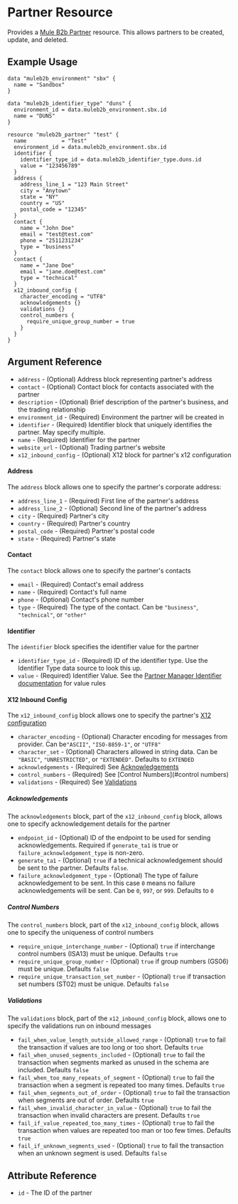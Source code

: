 # Partner Resource

Provides a [Mule B2b Partner][1] resource. This allows partners to be created, update, and deleted.  

## Example Usage

```hcl
data "muleb2b_environment" "sbx" {
  name = "Sandbox"
}

data "muleb2b_identifier_type" "duns" {
  environment_id = data.muleb2b_environment.sbx.id
  name = "DUNS"
}

resource "muleb2b_partner" "test" {
  name           = "Test"
  environment_id = data.muleb2b_environment.sbx.id
  identifier {
    identifier_type_id = data.muleb2b_identifier_type.duns.id
    value = "123456789"
  }
  address {
    address_line_1 = "123 Main Street"
    city = "Anytown"
    state = "NY"
    country = "US"
    postal_code = "12345"
  }
  contact {
    name = "John Doe"
    email = "test@test.com"
    phone = "2511231234"
    type = "business"
  }
  contact {
    name = "Jane Doe"
    email = "jane.doe@test.com"
    type = "technical"
  }
  x12_inbound_config {
    character_encoding = "UTF8"
    acknowledgements {}
    validations {}
    control_numbers {
      require_unique_group_number = true
    }
  }
}

```

## Argument Reference

* `address` - (Optional) Address block representing partner's address
* `contact` - (Optional) Contact block for contacts associated with the partner
* `description` - (Optional) Brief description of the partner's business, and the trading relationship
* `environment_id` - (Required) Environment the partner will be created in
* `identifier` - (Required) Identifier block that uniquely identifies the partner. May specify multiple.
* `name` - (Required) Identifier for the partner
* `website_url` - (Optional) Trading partner's website
* `x12_inbound_config` - (Optional) X12 block for partner's x12 configuration

#### Address
The `address` block allows one to specify the partner's corporate address:
* `address_line_1` - (Required) First line of the partner's address
* `address_line_2` - (Optional) Second line of the partner's address
* `city` - (Required) Partner's city 
* `country` - (Required) Partner's country
* `postal_code` - (Required) Partner's postal code
* `state` - (Required) Partner's state

#### Contact
The `contact` block allows one to specify the partner's contacts
* `email` - (Required) Contact's email address
* `name` - (Required) Contact's full name
* `phone` - (Optional) Contact's phone number
* `type` - (Required) The type of the contact. Can be `"business"`, `"technical"`, or `"other"`

#### Identifier
The `identifier` block specifies the identifier value for the partner
* `identifier_type_id` - (Required) ID of the identifier type. Use the Identifier Type data source to look this up.
* `value` - (Required) Identifier Value. See the [Partner Manager Identifier documentation][3] for value rules

#### X12 Inbound Config
The `x12_inbound_config` block allows one to specify the partner's [X12 configuration][2]
* `character_encoding` - (Optional) Character encoding for messages from provider. Can be`"ASCII"`, `"ISO-8859-1"`, or `"UTF8"`
* `character_set` - (Optional) Characters allowed in string data. Can be `"BASIC"`, `"UNRESTRICTED"`, or `"EXTENDED"`. Defaults to `EXTENDED`
* `acknowledgements` - (Required) See [Acknowledgements](#acknowledgements)
* `control_numbers` - (Required) See [Control Numbers](#control numbers)
* `validations` - (Required) See [Validations](#validations)

##### Acknowledgements
The `acknowledgements` block, part of the `x12_inbound_config` block, allows one to specify acknowledgement details for the partner
* `endpoint_id` - (Optional) ID of the endpoint to be used for sending acknowledgements. Required if `generate_ta1` is true or `failure_acknowledgement_type` is non-zero.
* `generate_ta1` - (Optional) `true` if a technical acknowledgement should be sent to the partner. Defaults `false`.
* `failure_acknowledgement_type` - (Optional) The type of failure acknowledgement to be sent. In this case `0` means no failure acknowledgements will be sent. Can be `0`, `997`, or `999`. Defaults to `0`

##### Control Numbers
The `control_numbers` block, part of the `x12_inbound_config` block, allows one to specify the uniqueness of control numbers
* `require_unique_interchange_number` - (Optional) `true` if interchange control numbers (ISA13) must be unique. Defaults `true`
* `require_unique_group_number` - (Optional) `true` if group numbers (GS06) must be unique. Defaults `false`
* `require_unique_transaction_set_number` - (Optional) `true` if transaction set numbers (ST02) must be unique. Defaults `false`

##### Validations
The `validations` block, part of the `x12_inbound_config` block, allows one to specify the validations run on inbound messages
* `fail_when_value_length_outside_allowed_range` - (Optional) `true` to fail the transaction if values are too long or too short. Defaults `true`
* `fail_when_unused_segments_included` - (Optional) `true` to fail the transaction when segments marked as unused in the schema are included. Defaults `false`
* `fail_when_too_many_repeats_of_segment` - (Optional) `true` to fail the transaction when a segment is repeated too many times. Defaults `true`
* `fail_when_segments_out_of_order` - (Optional) `true` to fail the transaction when segments are out of order. Defaults `true`
* `fail_when_invalid_character_in_value` - (Optional) `true` to fail the transaction when invalid characters are present. Defaults `true`
* `fail_if_value_repeated_too_many_times` - (Optional) `true` to fail the transaction when values are repeated too man or too few times. Defaults `true`
* `fail_if_unknown_segments_used` - (Optional) `true` to fail the transaction when an unknown segment is used. Defaults `false`

## Attribute Reference

* `id` - The ID of the partner

[1]: https://docs.mulesoft.com/partner-manager/2.0/configure-partner
[2]: https://docs.mulesoft.com/partner-manager/2.0/x12-receive-read-settings
[3]: https://docs.mulesoft.com/partner-manager/2.0/x12-identity-settings